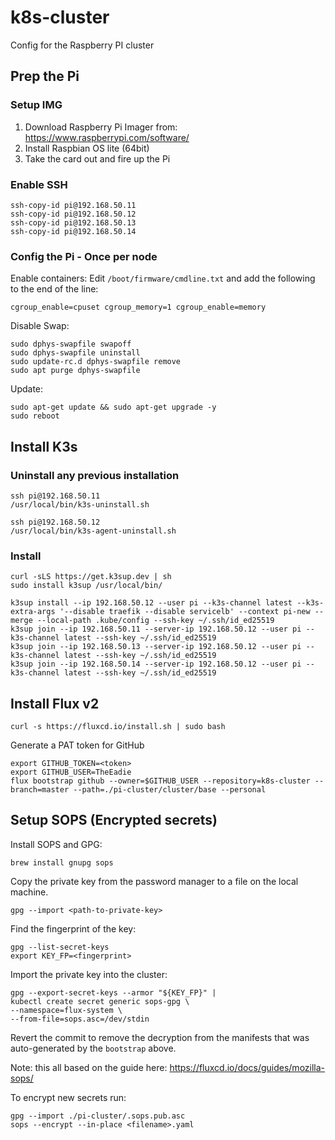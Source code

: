 # k8s-cluster

Config for the Raspberry PI cluster

## Prep the Pi

### Setup IMG

1. Download Raspberry Pi Imager from: https://www.raspberrypi.com/software/
2. Install Raspbian OS lite (64bit)
3. Take the card out and fire up the Pi

### Enable SSH

```
ssh-copy-id pi@192.168.50.11
ssh-copy-id pi@192.168.50.12
ssh-copy-id pi@192.168.50.13
ssh-copy-id pi@192.168.50.14
```

### Config the Pi - Once per node

Enable containers:
Edit `/boot/firmware/cmdline.txt` and add the following to the end of the line:

```
cgroup_enable=cpuset cgroup_memory=1 cgroup_enable=memory
```

Disable Swap:

```
sudo dphys-swapfile swapoff
sudo dphys-swapfile uninstall
sudo update-rc.d dphys-swapfile remove
sudo apt purge dphys-swapfile
```

Update:

```
sudo apt-get update && sudo apt-get upgrade -y
sudo reboot
```

## Install K3s

### Uninstall any previous installation

```
ssh pi@192.168.50.11
/usr/local/bin/k3s-uninstall.sh

ssh pi@192.168.50.12
/usr/local/bin/k3s-agent-uninstall.sh
```

### Install

```
curl -sLS https://get.k3sup.dev | sh
sudo install k3sup /usr/local/bin/

k3sup install --ip 192.168.50.12 --user pi --k3s-channel latest --k3s-extra-args '--disable traefik --disable servicelb' --context pi-new --merge --local-path .kube/config --ssh-key ~/.ssh/id_ed25519
k3sup join --ip 192.168.50.11 --server-ip 192.168.50.12 --user pi --k3s-channel latest --ssh-key ~/.ssh/id_ed25519
k3sup join --ip 192.168.50.13 --server-ip 192.168.50.12 --user pi --k3s-channel latest --ssh-key ~/.ssh/id_ed25519
k3sup join --ip 192.168.50.14 --server-ip 192.168.50.12 --user pi --k3s-channel latest --ssh-key ~/.ssh/id_ed25519
```

## Install Flux v2

```
curl -s https://fluxcd.io/install.sh | sudo bash
```

Generate a PAT token for GitHub

```
export GITHUB_TOKEN=<token>
export GITHUB_USER=TheEadie
flux bootstrap github --owner=$GITHUB_USER --repository=k8s-cluster --branch=master --path=./pi-cluster/cluster/base --personal
```

## Setup SOPS (Encrypted secrets)

Install SOPS and GPG:
```
brew install gnupg sops
```

Copy the private key from the password manager to a file on the local machine.

```
gpg --import <path-to-private-key>
```

Find the fingerprint of the key:

```
gpg --list-secret-keys
export KEY_FP=<fingerprint>
```

Import the private key into the cluster:

```
gpg --export-secret-keys --armor "${KEY_FP}" |
kubectl create secret generic sops-gpg \
--namespace=flux-system \
--from-file=sops.asc=/dev/stdin
```

Revert the commit to remove the decryption from the manifests that was auto-generated by the `bootstrap` above.

Note: this all based on the guide here: https://fluxcd.io/docs/guides/mozilla-sops/


To encrypt new secrets run:

```
gpg --import ./pi-cluster/.sops.pub.asc
sops --encrypt --in-place <filename>.yaml
```
